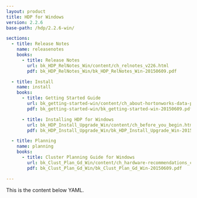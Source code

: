 ```yaml
---
layout: product
title: HDP for Windows
version: 2.2.6
base-path: /hdp/2.2.6-win/

sections:
  - title: Release Notes
    name: releasenotes
    books:
      - title: Release Notes
        url: bk_HDP_RelNotes_Win/content/ch_relnotes_v226.html
        pdf: bk_HDP_RelNotes_Win/bk_HDP_RelNotes_Win-20150609.pdf

  - title: Install
    name: install
    books:
      - title: Getting Started Guide
        url: bk_getting-started-win/content/ch_about-hortonworks-data-platform.html
        pdf: bk_getting-started-win/bk_getting-started-win-20150609.pdf

      - title: Installing HDP for Windows
        url: bk_HDP_Install_Upgrade_Win/content/ch_before_you_begin.html
        pdf: bk_HDP_Install_Upgrade_Win/bk_HDP_Install_Upgrade_Win-20150609.pdf

  - title: Planning
    name: planning
    books:
      - title: Cluster Planning Guide for Windows
        url: bk_Clust_Plan_Gd_Win/content/ch_hardware-recommendations_chapter.html
        pdf: bk_Clust_Plan_Gd_Win/bk_Clust_Plan_Gd_Win-20150609.pdf

---
```


This is the content below YAML.
